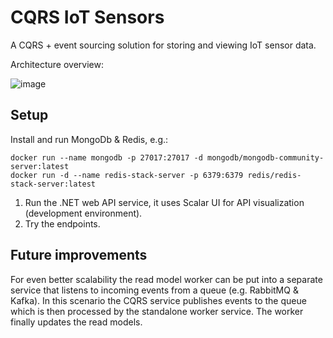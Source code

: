 # CQRS IoT Sensors
A CQRS + event sourcing solution for storing and viewing IoT sensor data.

Architecture overview:

![image](https://github.com/user-attachments/assets/57518d43-cc5e-49f6-9ea6-db9f3c68f82f)


## Setup

Install and run MongoDb & Redis, e.g.:
```
docker run --name mongodb -p 27017:27017 -d mongodb/mongodb-community-server:latest
docker run -d --name redis-stack-server -p 6379:6379 redis/redis-stack-server:latest
```

1. Run the .NET web API service, it uses Scalar UI for API visualization (development environment).
2. Try the endpoints.

## Future improvements
For even better scalability the read model worker can be put into a separate service that listens to incoming events from a queue (e.g. RabbitMQ & Kafka). In this scenario the CQRS service publishes events to the queue which is then processed by the standalone worker service. The worker finally updates the read models.
